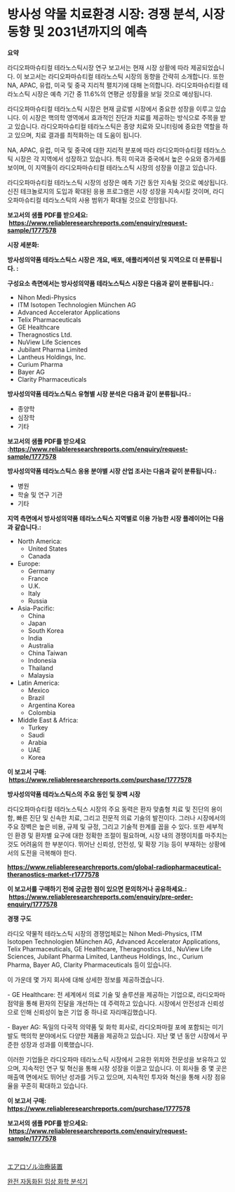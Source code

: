 <p><h1>방사성 약물 치료환경 시장: 경쟁 분석, 시장 동향 및 2031년까지의 예측</h1></p><p><strong>요약</strong></p>
<p><p>라디오파마슈티컬 테라노스틱시장 연구 보고서는 현재 시장 상황에 따라 제공되었습니다. 이 보고서는 라디오파마슈티컬 테라노스틱 시장의 동향을 간략히 소개합니다. 또한 NA, APAC, 유럽, 미국 및 중국 지리적 펼치기에 대해 논의합니다. 라디오파마슈티컬 테라노스틱 시장은 예측 기간 중 11.6%의 연평균 성장률을 보일 것으로 예상됩니다.</p><p>라디오파마슈티컬 테라노스틱 시장은 현재 글로벌 시장에서 중요한 성장을 이루고 있습니다. 이 시장은 핵의학 영역에서 효과적인 진단과 치료를 제공하는 방식으로 주목을 받고 있습니다. 라디오파마슈티컬 테라노스틱은 종양 치료와 모니터링에 중요한 역할을 하고 있으며, 치료 결과를 최적화하는 데 도움이 됩니다.</p><p>NA, APAC, 유럽, 미국 및 중국에 대한 지리적 분포에 따라 라디오파마슈티컬 테라노스틱 시장은 각 지역에서 성장하고 있습니다. 특히 미국과 중국에서 높은 수요와 증가세를 보이며, 이 지역들이 라디오파마슈티컬 테라노스틱 시장의 성장을 이끌고 있습니다.</p><p>라디오파마슈티컬 테라노스틱 시장의 성장은 예측 기간 동안 지속될 것으로 예상됩니다. 신진 테크놀로지의 도입과 확대된 응용 프로그램은 시장 성장을 지속시킬 것이며, 라디오파마슈티컬 테라노스틱의 사용 범위가 확대될 것으로 전망됩니다.</p></p>
<p><strong>보고서의 샘플 PDF를 받으세요: &nbsp;<a href="https://www.reliableresearchreports.com/enquiry/request-sample/1777578">https://www.reliableresearchreports.com/enquiry/request-sample/1777578</a></strong></p>
<p><strong>시장 세분화:</strong></p>
<p><strong> 방사성의약품 테라노스틱스 시장은 개요, 배포, 애플리케이션 및 지역으로 더 분류됩니다. :</strong></p>
<p><strong>구성요소 측면에서는 방사성의약품 테라노스틱스 시장은 다음과 같이 분류됩니다.:</strong></p>
<p><ul><li>Nihon Medi-Physics</li><li>ITM Isotopen Technologien München AG</li><li>Advanced Accelerator Applications</li><li>Telix Pharmaceuticals</li><li>GE Healthcare</li><li>Theragnostics Ltd.</li><li>NuView Life Sciences</li><li>Jubilant Pharma Limited</li><li>Lantheus Holdings, Inc.</li><li>Curium Pharma</li><li>Bayer AG</li><li>Clarity Pharmaceuticals</li></ul></p>
<p><strong> 방사성의약품 테라노스틱스 유형별 시장 분석은 다음과 같이 분류됩니다.:</strong></p>
<p><ul><li>종양학</li><li>심장학</li><li>기타</li></ul></p>
<p><strong>보고서의 샘플 PDF를 받으세요 :<a href="https://www.reliableresearchreports.com/enquiry/request-sample/1777578">https://www.reliableresearchreports.com/enquiry/request-sample/1777578</a></strong></p>
<p><strong> 방사성의약품 테라노스틱스 응용 분야별 시장 산업 조사는 다음과 같이 분류됩니다.:</strong></p>
<p><ul><li>병원</li><li>학술 및 연구 기관</li><li>기타</li></ul></p>
<p><strong>지역 측면에서 방사성의약품 테라노스틱스 지역별로 이용 가능한 시장 플레이어는 다음과 같습니다.:</strong></p>
<p><ul>
    <li>
        North America:
        <ul>
            <li>United States</li>
            <li>Canada</li>
        </ul>
    </li>
    <li>
        Europe:
        <ul>
            <li>Germany</li>
            <li>France</li>
            <li>U.K.</li>
            <li>Italy</li>
            <li>Russia</li>
        </ul>
    </li>
    <li>
        Asia-Pacific:
        <ul>
            <li>China</li>
            <li>Japan</li>
            <li>South Korea</li>
            <li>India</li>
            <li>Australia</li>
            <li>China Taiwan</li>
            <li>Indonesia</li>
            <li>Thailand</li>
            <li>Malaysia</li>
        </ul>
    </li>
    <li>
        Latin America:
        <ul>
            <li>Mexico</li>
            <li>Brazil</li>
            <li>Argentina Korea</li>
            <li>Colombia</li>
        </ul>
    </li>
    <li>
        Middle East & Africa:
        <ul>
            <li>Turkey</li>
            <li>Saudi</li>
            <li>Arabia</li>
            <li>UAE</li>
            <li>Korea</li>
        </ul>
    </li>
    </ul></p>
<p><strong>이 보고서 구매: &nbsp;<a href="https://www.reliableresearchreports.com/purchase/1777578">https://www.reliableresearchreports.com/purchase/1777578</a></strong></p>
<p><strong>방사성의약품 테라노스틱스의 주요 동인 및 장벽 시장</strong></p>
<p><p>라디오파마슈티컬 테라노스틱스 시장의 주요 동력은 환자 맞춤형 치료 및 진단의 용이함, 빠른 진단 및 신속한 치료, 그리고 전문적 의료 기술의 발전이다. 그러나 시장에서의 주요 장벽은 높은 비용, 규제 및 규정, 그리고 기술적 한계를 꼽을 수 있다. 또한 세부적인 환경 및 환자별 요구에 대한 정확한 조절이 필요하며, 시장 내의 경쟁이치를 마주치는 것도 어려움의 한 부분이다. 뛰어난 신뢰성, 안전성, 및 확장 기능 등이 부재하는 상황에서의 도전을 극복해야 한다.</p></p>
<p><strong><a href="https://www.reliableresearchreports.com/global-radiopharmaceutical-theranostics-market-r1777578">https://www.reliableresearchreports.com/global-radiopharmaceutical-theranostics-market-r1777578</a></strong></p>
<p><strong>이 보고서를 구매하기 전에 궁금한 점이 있으면 문의하거나 공유하세요.: &nbsp;<a href="https://www.reliableresearchreports.com/enquiry/pre-order-enquiry/1777578">https://www.reliableresearchreports.com/enquiry/pre-order-enquiry/1777578</a></strong></p>
<p><strong>경쟁 구도</strong></p>
<p><p>라디오 약물적 테라노스틱 시장의 경쟁업체로는 Nihon Medi-Physics, ITM Isotopen Technologien München AG, Advanced Accelerator Applications, Telix Pharmaceuticals, GE Healthcare, Theragnostics Ltd., NuView Life Sciences, Jubilant Pharma Limited, Lantheus Holdings, Inc., Curium Pharma, Bayer AG, Clarity Pharmaceuticals 등이 있습니다. </p><p>이 가운데 몇 가지 회사에 대해 상세한 정보를 제공하겠습니다.</p><p>- GE Healthcare: 전 세계에서 의료 기술 및 솔루션을 제공하는 기업으로, 라디오파마 점약을 통해 환자의 진달을 개선하는 데 주력하고 있습니다. 시장에서 안전성과 신뢰성으로 인해 신뢰성이 높은 기업 중 하나로 자리매김했습니다.</p><p>- Bayer AG: 독일의 다국적 의약품 및 화학 회사로, 라디오파마컬 포에 포함되는 미기발도 핵의학 분야에서도 다양한 제품을 제공하고 있습니다. 지난 몇 년 동안 시장에서 꾸준한 성장과 성과를 이룩했습니다.</p><p>이러한 기업들은 라디오파마 테라노스틱 시장에서 고유한 위치와 전문성을 보유하고 있으며, 지속적인 연구 및 혁신을 통해 시장 성장을 이끌고 있습니다. 이 회사들 중 몇 곳은 매출액 면에서도 뛰어난 성과를 거두고 있으며, 지속적인 투자와 혁신을 통해 시장 점유율을 꾸준히 확대하고 있습니다.</p></p>
<p><strong>이 보고서 구매: &nbsp; <a href="https://www.reliableresearchreports.com/purchase/1777578">https://www.reliableresearchreports.com/purchase/1777578</a></strong></p>
<p><strong>보고서의 샘플 PDF를 받으세요: &nbsp;<a href="https://www.reliableresearchreports.com/enquiry/request-sample/1777578">https://www.reliableresearchreports.com/enquiry/request-sample/1777578</a></strong><strong></strong></p>
<p>&nbsp;</p>
<p><p><a href="https://github.com/zekaoe592392/Market-Research-Report-List-1/blob/main/663812728629.md">エアロゾル治療装置</a></p><p><a href="https://github.com/crfsywufhm81415/Market-Research-Report-List-1/blob/main/860968026181.md">완전 자동화된 임상 화학 분석기</a></p></p>